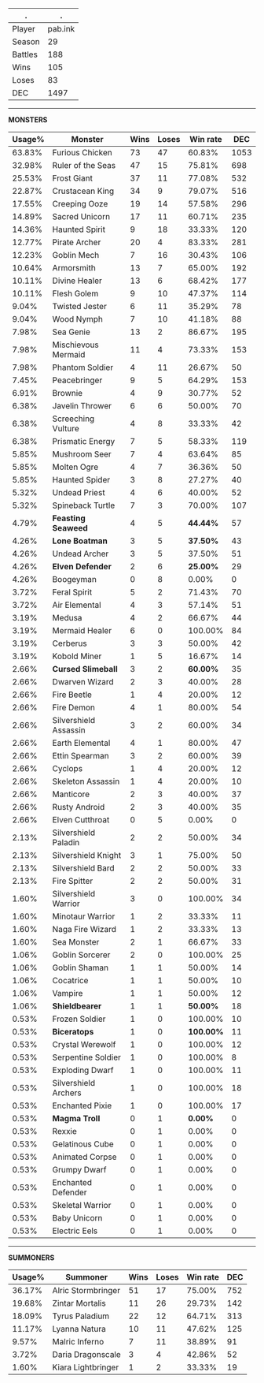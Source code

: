 .|.
|-|-
Player|pab.ink
Season|29
Battles|188
Wins|105
Loses|83
DEC|1497

---
**MONSTERS**

Usage%|Monster|Wins|Loses|Win rate|DEC|
-|-|-|-|-|-|
63.83%|Furious Chicken|73|47|60.83%|1053|
32.98%|Ruler of the Seas|47|15|75.81%|698|
25.53%|Frost Giant|37|11|77.08%|532|
22.87%|Crustacean King|34|9|79.07%|516|
17.55%|Creeping Ooze|19|14|57.58%|296|
14.89%|Sacred Unicorn|17|11|60.71%|235|
14.36%|Haunted Spirit|9|18|33.33%|120|
12.77%|Pirate Archer|20|4|83.33%|281|
12.23%|Goblin Mech|7|16|30.43%|106|
10.64%|Armorsmith|13|7|65.00%|192|
10.11%|Divine Healer|13|6|68.42%|177|
10.11%|Flesh Golem|9|10|47.37%|114|
9.04%|Twisted Jester|6|11|35.29%|78|
9.04%|Wood Nymph|7|10|41.18%|88|
7.98%|Sea Genie|13|2|86.67%|195|
7.98%|Mischievous Mermaid|11|4|73.33%|153|
7.98%|Phantom Soldier|4|11|26.67%|50|
7.45%|Peacebringer|9|5|64.29%|153|
6.91%|Brownie|4|9|30.77%|52|
6.38%|Javelin Thrower|6|6|50.00%|70|
6.38%|Screeching Vulture|4|8|33.33%|42|
6.38%|Prismatic Energy|7|5|58.33%|119|
5.85%|Mushroom Seer|7|4|63.64%|85|
5.85%|Molten Ogre|4|7|36.36%|50|
5.85%|Haunted Spider|3|8|27.27%|40|
5.32%|Undead Priest|4|6|40.00%|52|
5.32%|Spineback Turtle|7|3|70.00%|107|
4.79%|**Feasting Seaweed**|4|5|**44.44%**|57|
4.26%|**Lone Boatman**|3|5|**37.50%**|43|
4.26%|Undead Archer|3|5|37.50%|51|
4.26%|**Elven Defender**|2|6|**25.00%**|29|
4.26%|Boogeyman|0|8|0.00%|0|
3.72%|Feral Spirit|5|2|71.43%|70|
3.72%|Air Elemental|4|3|57.14%|51|
3.19%|Medusa|4|2|66.67%|44|
3.19%|Mermaid Healer|6|0|100.00%|84|
3.19%|Cerberus|3|3|50.00%|42|
3.19%|Kobold Miner|1|5|16.67%|14|
2.66%|**Cursed Slimeball**|3|2|**60.00%**|35|
2.66%|Dwarven Wizard|2|3|40.00%|28|
2.66%|Fire Beetle|1|4|20.00%|12|
2.66%|Fire Demon|4|1|80.00%|54|
2.66%|Silvershield Assassin|3|2|60.00%|34|
2.66%|Earth Elemental|4|1|80.00%|47|
2.66%|Ettin Spearman|3|2|60.00%|39|
2.66%|Cyclops|1|4|20.00%|12|
2.66%|Skeleton Assassin|1|4|20.00%|10|
2.66%|Manticore|2|3|40.00%|37|
2.66%|Rusty Android|2|3|40.00%|35|
2.66%|Elven Cutthroat|0|5|0.00%|0|
2.13%|Silvershield Paladin|2|2|50.00%|34|
2.13%|Silvershield Knight|3|1|75.00%|50|
2.13%|Silvershield Bard|2|2|50.00%|33|
2.13%|Fire Spitter|2|2|50.00%|31|
1.60%|Silvershield Warrior|3|0|100.00%|34|
1.60%|Minotaur Warrior|1|2|33.33%|11|
1.60%|Naga Fire Wizard|1|2|33.33%|13|
1.60%|Sea Monster|2|1|66.67%|33|
1.06%|Goblin Sorcerer|2|0|100.00%|25|
1.06%|Goblin Shaman|1|1|50.00%|14|
1.06%|Cocatrice|1|1|50.00%|10|
1.06%|Vampire|1|1|50.00%|12|
1.06%|**Shieldbearer**|1|1|**50.00%**|18|
0.53%|Frozen Soldier|1|0|100.00%|10|
0.53%|**Biceratops**|1|0|**100.00%**|11|
0.53%|Crystal Werewolf|1|0|100.00%|12|
0.53%|Serpentine Soldier|1|0|100.00%|8|
0.53%|Exploding Dwarf|1|0|100.00%|11|
0.53%|Silvershield Archers|1|0|100.00%|18|
0.53%|Enchanted Pixie|1|0|100.00%|17|
0.53%|**Magma Troll**|0|1|**0.00%**|0|
0.53%|Rexxie|0|1|0.00%|0|
0.53%|Gelatinous Cube|0|1|0.00%|0|
0.53%|Animated Corpse|0|1|0.00%|0|
0.53%|Grumpy Dwarf|0|1|0.00%|0|
0.53%|Enchanted Defender|0|1|0.00%|0|
0.53%|Skeletal Warrior|0|1|0.00%|0|
0.53%|Baby Unicorn|0|1|0.00%|0|
0.53%|Electric Eels|0|1|0.00%|0|

---
**SUMMONERS**

Usage%|Summoner|Wins|Loses|Win rate|DEC|
-|-|-|-|-|-|
36.17%|Alric Stormbringer|51|17|75.00%|752|
19.68%|Zintar Mortalis|11|26|29.73%|142|
18.09%|Tyrus Paladium|22|12|64.71%|313|
11.17%|Lyanna Natura|10|11|47.62%|125|
9.57%|Malric Inferno|7|11|38.89%|91|
3.72%|Daria Dragonscale|3|4|42.86%|52|
1.60%|Kiara Lightbringer|1|2|33.33%|19|
